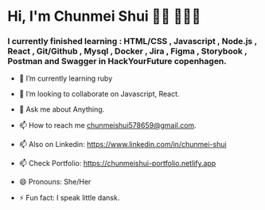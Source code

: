 # Hi, I'm Chunmei Shui 👋🏾 👩🏾‍💻

### I currently finished learning : HTML/CSS , Javascript , Node.js , React , Git/Github , Mysql , Docker , Jira , Figma , Storybook , Postman and Swagger in HackYourFuture copenhagen.
 
 - 🌱 I’m currently learning ruby
- 👯 I’m looking to collaborate on Javascript, React.

- 💬 Ask me about Anything.

- 📫 How to reach me chunmeishui578659@gmail.com.

- 📫 Also on Linkedin: https://www.linkedin.com/in/chunmei-shui

- 📫 Check Portfolio: https://chunmeishui-portfolio.netlify.app

- 😄 Pronouns: She/Her

- ⚡ Fun fact: I speak little dansk.
